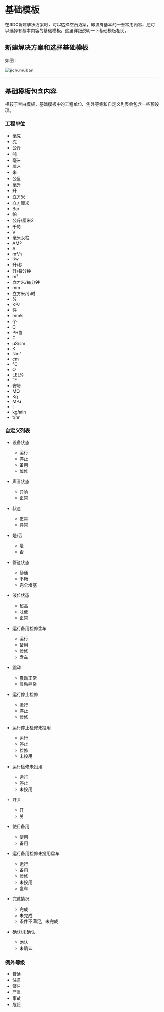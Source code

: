 # 基础模板

在SDC新建解决方案时，可以选择空白方案，即没有基本的一些常用内容。还可以选择有基本内容的基础模板，这里详细说明一下基础模板相关。

## 新建解决方案和选择基础模板

如图：

![jichumuban](./images/jichumuban1.png)

***

## 基础模板包含内容

相较于空白模板，基础模板中的工程单位、例外等级和自定义列表会包含一些预设项。

### 工程单位

* 毫克
* 克
* 公斤
* 吨
* 毫米
* 厘米
* 米
* 公里
* 毫升
* 升
* 立方米
* 立方厘米
* Bar
* 帕
* 公斤/厘米2
* 千帕
* V
* 毫米汞柱
* AMP
* A
* m³/h
* Kw
* 升/秒
* 升/每分钟
* m³
* 立方米/每分钟
* mm
* 立方米/小时
* %
* KPa
* 件
* mm/s
* 个
* C
* PH值
* F
* µS/cm
* K
* Nm³
* cm
* ℃
* Ω
* LEL%
* ℉
* 安培
* MΩ
* Kg
* MPa
* t
* kg/min
* t/hr

### 自定义列表

* 设备状态
  
  + 运行
  + 停止
  + 备用
  + 检修
* 声音状态

  + 异响
  + 正常
* 状态
 
  + 正常
  + 异常
* 是/否

  + 是
  + 否
* 管道状态

  + 畅通
  + 不畅
  + 完全堵塞
* 液位状态

  + 超高
  + 过低
  + 正常
* 运行备用检修盘车

  + 运行
  + 备用
  + 检修
  + 盘车
* 震动

  + 震动正常
  + 震动异常
* 运行停止检修

  + 运行
  + 停止
  + 检修
* 运行停止检修未投用

  + 运行
  + 停止
  + 检修
  + 未投用
* 运行检修未投用

  + 运行
  + 停止
  + 未投用
* 开关

  + 开
  + 关
* 使用备用

  + 使用
  + 备用
* 运行备用检修未投用盘车

  + 运行
  + 备用
  + 检修
  + 未投用
  + 盘车
* 完成情况

  + 完成
  + 未完成
  + 条件不满足，未完成
* 确认/未确认

  + 确认
  + 未确认

### 例外等级

* 普通
* 注意
* 警告
* 严重
* 事故
* 危险